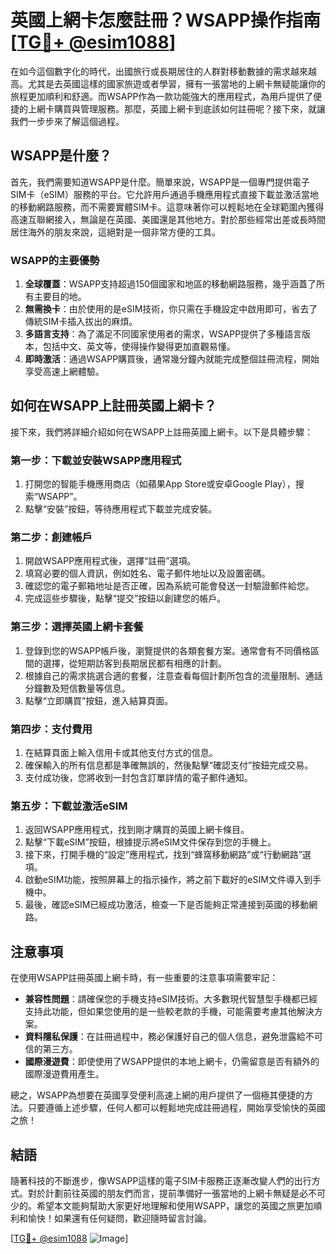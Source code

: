 # 英國上網卡怎麼註冊？WSAPP操作指南[[TG💪+ @esim1088](https://t.me/s/esim1088)]

在如今這個數字化的時代，出國旅行或長期居住的人群對移動數據的需求越來越高。尤其是去英國這樣的國家旅遊或者學習，擁有一張當地的上網卡無疑能讓你的旅程更加順利和舒適。而WSAPP作為一款功能強大的應用程式，為用戶提供了便捷的上網卡購買與管理服務。那麼，英國上網卡到底該如何註冊呢？接下來，就讓我們一步步來了解這個過程。

## WSAPP是什麼？

首先，我們需要知道WSAPP是什麼。簡單來說，WSAPP是一個專門提供電子SIM卡（eSIM）服務的平台。它允許用戶通過手機應用程式直接下載並激活當地的移動網路服務，而不需要實體SIM卡。這意味著你可以輕鬆地在全球範圍內獲得高速互聯網接入，無論是在英國、美國還是其他地方。對於那些經常出差或長時間居住海外的朋友來說，這絕對是一個非常方便的工具。

### WSAPP的主要優勢

1. **全球覆蓋**：WSAPP支持超過150個國家和地區的移動網路服務，幾乎涵蓋了所有主要目的地。
2. **無需換卡**：由於使用的是eSIM技術，你只需在手機設定中啟用即可，省去了傳統SIM卡插入拔出的麻煩。
3. **多語言支持**：為了滿足不同國家使用者的需求，WSAPP提供了多種語言版本，包括中文、英文等，使得操作變得更加直觀易懂。
4. **即時激活**：通過WSAPP購買後，通常幾分鐘內就能完成整個註冊流程，開始享受高速上網體驗。

## 如何在WSAPP上註冊英國上網卡？

接下來，我們將詳細介紹如何在WSAPP上註冊英國上網卡。以下是具體步驟：

### 第一步：下載並安裝WSAPP應用程式

1. 打開您的智能手機應用商店（如蘋果App Store或安卓Google Play），搜索“WSAPP”。
2. 點擊“安裝”按鈕，等待應用程式下載並完成安裝。

### 第二步：創建帳戶

1. 開啟WSAPP應用程式後，選擇“註冊”選項。
2. 填寫必要的個人資訊，例如姓名、電子郵件地址以及設置密碼。
3. 確認您的電子郵箱地址是否正確，因為系統可能會發送一封驗證郵件給您。
4. 完成這些步驟後，點擊“提交”按鈕以創建您的帳戶。

### 第三步：選擇英國上網卡套餐

1. 登錄到您的WSAPP帳戶後，瀏覽提供的各類套餐方案。通常會有不同價格區間的選擇，從短期訪客到長期居民都有相應的計劃。
2. 根據自己的需求挑選合適的套餐，注意查看每個計劃所包含的流量限制、通話分鐘數及短信數量等信息。
3. 點擊“立即購買”按鈕，進入結算頁面。

### 第四步：支付費用

1. 在結算頁面上輸入信用卡或其他支付方式的信息。
2. 確保輸入的所有信息都是準確無誤的，然後點擊“確認支付”按鈕完成交易。
3. 支付成功後，您將收到一封包含訂單詳情的電子郵件通知。

### 第五步：下載並激活eSIM

1. 返回WSAPP應用程式，找到剛才購買的英國上網卡條目。
2. 點擊“下載eSIM”按鈕，根據提示將eSIM文件保存到您的手機上。
3. 接下來，打開手機的“設定”應用程式，找到“蜂窩移動網路”或“行動網路”選項。
4. 啟動eSIM功能，按照屏幕上的指示操作，將之前下載好的eSIM文件導入到手機中。
5. 最後，確認eSIM已經成功激活，檢查一下是否能夠正常連接到英國的移動網路。

## 注意事項

在使用WSAPP註冊英國上網卡時，有一些重要的注意事項需要牢記：

- **兼容性問題**：請確保您的手機支持eSIM技術。大多數現代智慧型手機都已經支持此功能，但如果您使用的是一些較老款的手機，可能需要考慮其他解決方案。
- **資料隱私保護**：在註冊過程中，務必保護好自己的個人信息，避免泄露給不可信的第三方。
- **國際漫遊費**：即使使用了WSAPP提供的本地上網卡，仍需留意是否有額外的國際漫遊費用產生。

總之，WSAPP為想要在英國享受便利高速上網的用戶提供了一個極其便捷的方法。只要遵循上述步驟，任何人都可以輕鬆地完成註冊過程，開始享受愉快的英國之旅！

## 結語

隨著科技的不斷進步，像WSAPP這樣的電子SIM卡服務正逐漸改變人們的出行方式。對於計劃前往英國的朋友們而言，提前準備好一張當地的上網卡無疑是必不可少的。希望本文能夠幫助大家更好地理解和使用WSAPP，讓您的英國之旅更加順利和愉快！如果還有任何疑問，歡迎隨時留言討論。

[[TG💪+ @esim1088](https://t.me/s/esim1088) ![Image](https://i.postimg.cc/4NQfJmqS/Snipaste-2025-05-13-00-14-12.png)]